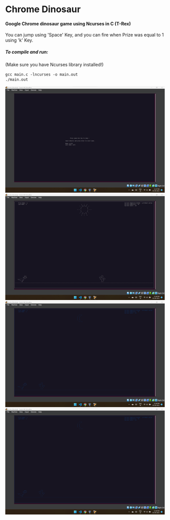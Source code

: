 # Chrome Dinosaur
#### Google Chrome dinosaur game using Ncurses in C (T-Rex)

You can jump using 'Space' Key, and you can fire when Prize was equal to 1 using 'k' Key.

##### To compile and run:

(Make sure you have Ncurses library installed!)

```shell
gcc main.c -lncurses -o main.out
./main.out
```

![Login Screen](Images1.png)
![Day Mode](Images3.png)
![Night Mode](Images4.png)
![End Screen](Images4.png)
